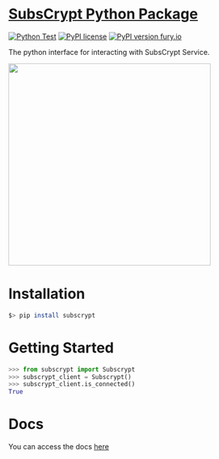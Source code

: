 # [SubsCrypt Python Package](https://github.com/oxydev/SubsCrypt-python-package)
[![Python Test](https://github.com/oxydev/SubsCrypt-python-package/actions/workflows/test.yml/badge.svg)](https://github.com/oxydev/SubsCrypt-python-package/actions/workflows/test.yml)
[![PyPI license](https://img.shields.io/pypi/l/subscrypt.svg)](https://pypi.python.org/pypi/subscrypt/)
[![PyPI version fury.io](https://badge.fury.io/py/subscrypt.svg)](https://pypi.python.org/pypi/subscrypt/)

The python interface for interacting with SubsCrypt Service.

<img src="https://oxydev.github.io/SubsCrypt-docs/images/logo.jpg" width="400">

# Installation

```bash
$> pip install subscrypt
```

# Getting Started

```python
>>> from subscrypt import Subscrypt
>>> subscrypt_client = Subscrypt()
>>> subscrypt_client.is_connected()
True
```

# Docs

You can access the docs [here](https://github.com/oxydev/SubsCrypt-npm-library/blob/main/docs/GetterFunction.md)
